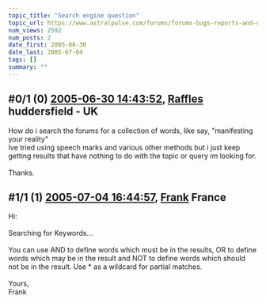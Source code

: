 ```yaml
---
topic_title: "Search engine question"
topic_url: https://www.astralpulse.com/forums/forums-bugs-reports-and-questions/search-engine-question
num_views: 2592
num_posts: 2
date_first: 2005-06-30
date_last: 2005-07-04
tags: []
summary: ""
---
```


## \#0/1 (0) [2005-06-30 14:43:52](https://www.astralpulse.com/forums/index.php?msg=168540), [Raffles](https://www.astralpulse.com/forums/profile/?u=9235) huddersfield - UK ##
<section>
How do i search the forums for a collection of words, like say, "manifesting your reality"
<br>
Ive tried using speech marks and various other methods but i just keep getting results that have nothing to do with the topic or query im looking for.
<br>
<br>
Thanks.
</section>

## \#1/1 (1) [2005-07-04 16:44:57](https://www.astralpulse.com/forums/index.php?msg=169057), [Frank](https://www.astralpulse.com/forums/profile/?u=359) France ##
<section>
Hi:
<br>
<br>
Searching for Keywords...
<br>
<br>
You can use AND to define words which must be in the results, OR to define words which may be in the result and NOT to define words which should not be in the result. Use * as a wildcard for partial matches.
<br>
<br>
Yours,
<br>
Frank
</section>